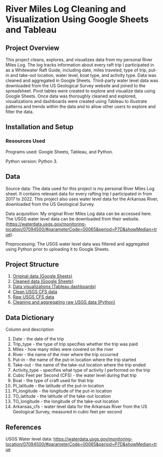 # River Miles Log Cleaning and Visualization Using Google Sheets and Tableau

## Project Overview
This project cleans, explores, and visualizes data from my personal River Miles Log. The log tracks information about every raft trip I participated in as a Whitewater Raft Guide, including date, miles traveled, type of trip, put-in and take-out location, water level, boat type, and activity type. Data was cleaned and aggregated in Google Sheets. Third-party water level data was downloaded from the US Geological Survey website and joined to the spreadsheet. Pivot tables were created to explore and visualize data using Google Sheets. Once data was thoroughly cleaned and explored, visualizations and dashboards were created using Tableau to illustrate patterns and trends within the data and to allow other users to explore and filter the data. 

## Installation and Setup

### Resources Used

Programs used: Google Sheets, Tableau, and Python.

Python version: Python 3.

## Data

Source data: The data used for this project is my personal River Miles Log sheet. It contains relevant data for every rafting trip I participated in from 2017 to 2022. This project also uses water level data for the Arkansas River, downloaded from the US Geological Survey. 

Data acquisition: My original River Miles Log data can be accessed here. The USGS water level data can be downloaded from their website. (https://waterdata.usgs.gov/monitoring-location/07094500/#parameterCode=00065&period=P7D&showMedian=true).

Preprocessing: The USGS water level data was filtered and aggregated using Python prior to uploading it to Google Sheets.

## Project Structure
1. [Original data (Google Sheets)](https://docs.google.com/spreadsheets/d/1xvwZAN8gcWX6ytiDeq9__npj_mQatEYfLMnWygOJQ9w/edit?usp=sharing)
2. [Cleaned data (Google Sheets)](https://docs.google.com/spreadsheets/d/1tqPGxfS0T6j-5g5wazgPtsR3BmH9RXkueuPmdCjh3kQ/edit?usp=sharing)
3. [Data visualizations (Tableau dashboards)](https://public.tableau.com/views/ColeJoseph_River_Log_Visualizations/Story1?:language=en-US&:display_count=n&:origin=viz_share_link)
4. [Clean USGS CFS data](USGS_Arkansas_Daily_CFS_Clean.csv)
5. [Raw USGS CFS data](USGS_CFS.tsv)
6. [Cleaning and aggregating raw USGS data (Python)]()

## Data Dictionary
Column and description
1. Date - the date of the trip
2. Trip_type - the type of trip specifies whether the trip was paid 
5. Miles - how many miles were covered on the river
6. River - the name of the river where the trip occurred
7. Put-in - the name of the put-in location where the trip started
8. Take-out - the name of the take-out location where the trip ended
9. Activity_type - specifies what type of activity I performed on the trip
11. Cubic Feet per Second (CFS) - the water level during that trip
12. Boat - the type of craft used for that trip 
13. PI_latitude - the latitude of the put-in location
14. PI_longitude - the longitude of the put-in location
15. TO_latitude - the latitude of the take-out location
16. TO_longitude - the longitude of the take-out location
17. Arkansas_cfs - water level data for the Arkansas River from the US Geological Survey, measured in cubic feet per second

## References
USGS Water level data: https://waterdata.usgs.gov/monitoring-location/07094500/#parameterCode=00065&period=P7D&showMedian=true
